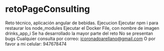 # retoPageConsulting
Reto técnico, aplicación angular de bebidas.
Ejecucion
Ejecutar npm i para restaurar los node_modules
Ejecutar el Docker File, con nombre de imagen drinks_app_i
Se ha desarrollado la mayor parte del reto
No se presentan bugs
Cualquier consulta por correo: icoronadoarellano@gmail.com
O por favor a mi celular: 947678474
